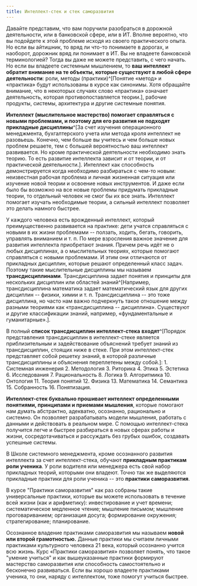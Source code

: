 ```yaml
---
title: Интеллект-стек и стек саморазвития
---
```


Давайте представим, что вам поручили разобраться в дорожной
деятельности, или в банковской сфере, или в ИТ. Вполне вероятно, что вы
подойдете к этой проблеме исходя из своего практического опыта. Но если
вы айтишник, то вряд ли что-то понимаете в дорогах, и наоборот, дорожник
вряд ли понимает в ИТ. Вы не владеете банковской терминологией? Тогда вы
даже не можете представить, с чего начать. Но если вы владеете системным
мышлением, то **ваш интеллект обратит внимание на те объекты, которые
существуют в любой сфере деятельности**: роли, методы
(практики)^[Понятие «метод» и «практика» будут
использованы в курсе как синонимы. Хотя обращайте внимание, что в
некоторых случаях слово «практика» означает деятельность, которая
противопоставляется теории.], рабочие продукты, системы,
архитектура и другие системные понятия.

**Интеллект (мыслительное мастерство) помогает справляться с новыми
проблемами, и поэтому для его развития не подходят прикладные
дисциплины**^[За счет изучения операционного
менеджмента, бухгалтерского учета или метода кроля интеллект не
разовьешь. Конечно, чем больше вы учитесь и чем больше новых проблем
решаете, тем с большей вероятностью ваш интеллект развивается. Но кроме
практической деятельности необходимо знать теорию. То есть развитие
интеллекта зависит и от теории, и от практической
деятельности.]. Интеллект как способность демонстрируется
когда необходимо разбираться с чем-то новым: неизвестная рабочая
проблема и личная жизненная ситуация или изучение новой теории и
освоение новых инструментов. И даже если было бы возможно на все новые
проблемы придумать прикладные теории, то отдельный человек не смог бы их
все знать. Интеллект помогает изучать необходимые теории, а сильный
интеллект позволяет это делать намного быстрее.

У каждого человека есть врожденный интеллект, который преимущественно
развивается на практике: дети учатся справляться с новыми в их жизни
проблемами -- ползать, ходить, бегать, говорить, управлять вниманием и
т. п. По мере взросления важное значение для развития интеллекта
приобретают знания. Причем речь идёт не о любых дисциплинах, а о
мыслительных теориях, которые помогают справляться с новыми проблемами.
И этим они отличаются от прикладных дисциплин, которые решают
определенный класс задач. Поэтому такие мыслительные дисциплины мы
называем **трансдисциплинами**. Трансдисциплина задает понятия и
принципы для нескольких дисциплин или областей
знаний^[Например, трансдисциплина математика задает
математический язык для других дисциплин -- физики, химии и т. п.
Трансдисциплина -- это тоже дисциплина, но часто нам важно подчеркнуть
такое отношение между разными теориями как «трансдисциплина --
дисциплина». Существуют и другие классификации знаний, например,
«фундаментальные и гуманитарные».].

В полный **список трансдисциплин интеллект-стека**
**входят**^[Порядок представления трансдисциплин в
интеллект-стеке является приблизительным и задействование объяснений
требует знаний из трансдисциплин, стоящих ниже в стеке. При этом
интеллект-стек представляет собой решетку знаний, в которой различные
трансдисциплины и объяснения переплетены между
собой.]: 1. Системная инженерия 2. Методология 3.
Риторика 4. Этика 5. Эстетика 6. Исследования 7. Рациональность 8.
Логика 9. Алгоритмика 10. Онтология 11. Теория понятий 12. Физика 13.
Математика 14. Семантика 15. Собранность 16. Понятизация.

**Интеллект-стек буквально прошивает интеллект определенными понятиями,
принципами и приемами мышления**, которые помогают нам думать
абстрактно, адекватно, осознанно, рационально и системно. Он позволяет
разрабатывать модели мышления, работать с данными и действовать в
реальном мире. С помощью интеллект-стека получится легче и быстрее
разбираться в новых сферах работы и жизни, сосредотачиваться и
рассуждать без грубых ошибок, создавать успешные системы.

В Школе системного менеджмента, кроме осознанного развития интеллекта за
счет интеллект-стека, обучают **прикладным практикам роли ученика**. У
роли водителя или менеджера есть свой набор прикладных теорий, которыми
они владеют. Точно так же выделяются прикладные практики для роли
ученика -- это **практики саморазвития**.

В курсе "Практики саморазвития" как раз собраны такие универсальные
практики, которые вы можете использовать в течение всей жизни (как и
арифметику): инвестирование и учет времени; систематическое медленное
чтение; мышление письмом; мышление проговариванием; организация досуга;
формирование окружения; стратегирование; планирование.

Осознанное владение практиками саморазвития мы называем **новой или
второй грамотностью.** Данные практики мы считаем личными практиками
культурного человека 21 века, который осознанно учится всю жизнь. Курс
«Практики саморазвития» позволяет понять, что такое "умение учиться" и
как вышеуказанные практики формируют мастерство саморазвития или
способность самостоятельно и бесконечно развиваться. Если вы хорошо
владеете практиками ученика, то они, наряду с интеллектом, тоже помогут
учиться быстрее.
